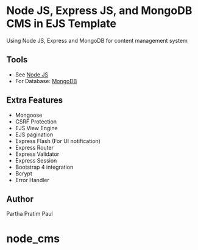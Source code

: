 # Node JS, Express JS, and MongoDB CMS in EJS Template 
 Using Node JS, Express and MongoDB for content management system
 
## Tools
- See [Node JS](https://nodejs.org/en/)
- For Database: [MongoDB](https://www.mongodb.com/)

## Extra Features
- Mongoose
- CSRF Protection
- EJS View Engine
- EJS pagination
- Express Flash (For UI notification)
- Express Router
- Express Validator
- Express Session
- Bootstrap 4 integration
- Bcrypt
- Error Handler



## Author
Partha Pratim Paul
# node_cms
